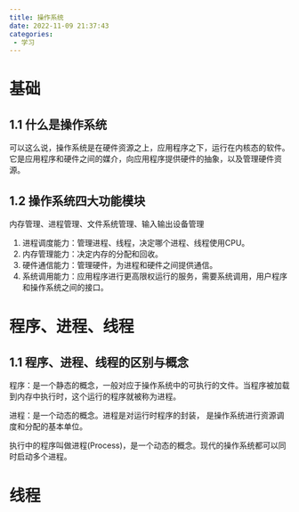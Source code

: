 ```yaml
---
title: 操作系统
date: 2022-11-09 21:37:43
categories: 
 - 学习
---
```


# 基础

## 1.1 什么是操作系统

可以这么说，操作系统是在硬件资源之上，应用程序之下，运行在内核态的软件。
它是应用程序和硬件之间的媒介，向应用程序提供硬件的抽象，以及管理硬件资源。

## 1.2 操作系统四大功能模块

内存管理、进程管理、⽂件系统管理、输⼊输出设备管理
1. 进程调度能力：管理进程、线程，决定哪个进程、线程使用CPU。
2. 内存管理能力：决定内存的分配和回收。
3. 硬件通信能力：管理硬件，为进程和硬件之间提供通信。
4. 系统调用能力：应用程序进行更高限权运行的服务，需要系统调用，用户程序和操作系统之间的接口。

# 程序、进程、线程

## 1.1 程序、进程、线程的区别与概念

程序：是一个静态的概念，一般对应于操作系统中的可执行的文件。当程序被加载到内存中执行时，这个运行的程序就被称为进程。

进程：是一个动态的概念。进程是对运行时程序的封装， 是操作系统进行资源调度和分配的基本单位。

执行中的程序叫做进程(Process)，是一个动态的概念。现代的操作系统都可以同时启动多个进程。

# 线程



